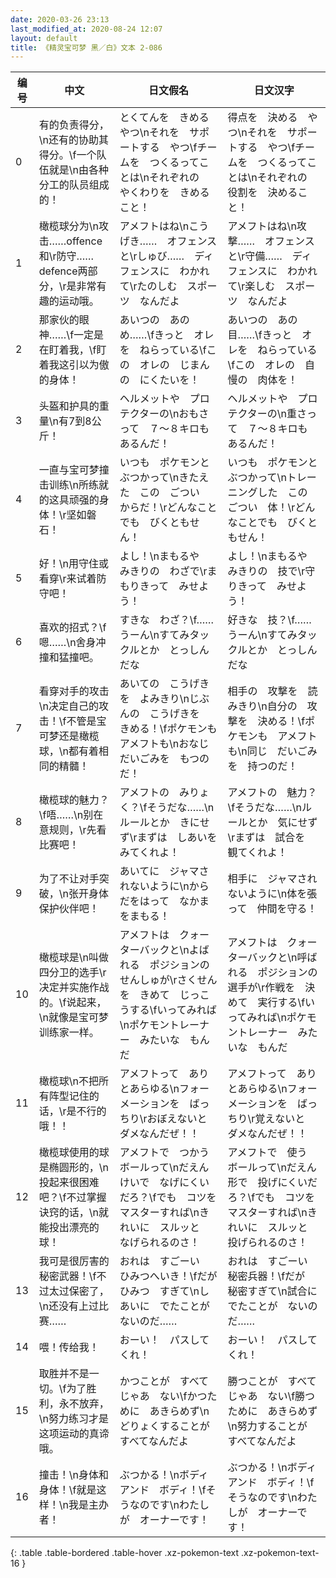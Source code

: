 ```yaml
---
date: 2020-03-26 23:13
last_modified_at: 2020-08-24 12:07
layout: default
title: 《精灵宝可梦 黑／白》文本 2-086
---
```

| 编号 | 中文 | 日文假名 | 日文汉字 |
| ---- | ---- | ---- | --- |
| 0 | 有的负责得分，\n还有的协助其得分。\f一个队伍就是\n由各种分工的队员组成的！ | とくてんを　きめる　やつ\nそれを　サポートする　やつ\fチームを　つくるってことは\nそれぞれの　やくわりを　きめること！ | 得点を　決める　やつ\nそれを　サポートする　やつ\fチームを　つくるってことは\nそれぞれの　役割を　決めること！ |
| 1 | 橄榄球分为\n攻击……offence和\r防守……defence两部分，\r是非常有趣的运动哦。 | アメフトはね\nこうげき……　オフェンスと\rしゅび……　ディフェンスに　わかれて\rたのしむ　スポーツ　なんだよ | アメフトはね\n攻撃……　オフェンスと\r守備……　ディフェンスに　わかれて\r楽しむ　スポーツ　なんだよ |
| 2 | 那家伙的眼神……\f一定是在盯着我，\f盯着我这引以为傲的身体！ | あいつの　あの　め……\fきっと　オレを　ねらっている\fこの　オレの　じまんの　にくたいを！ | あいつの　あの　目……\fきっと　オレを　ねらっている\fこの　オレの　自慢の　肉体を！ |
| 3 | 头盔和护具的重量\n有7到8公斤！ | ヘルメットや　プロテクターの\nおもさって　７～８キロも　あるんだ！ | ヘルメットや　プロテクターの\n重さって　７～８キロも　あるんだ！ |
| 4 | 一直与宝可梦撞击训练\n所练就的这具顽强的身体！\r坚如磐石！ | いつも　ポケモンと　ぶつかって\nきたえた　この　ごつい　からだ！\rどんなことでも　びくともせん！ | いつも　ポケモンと　ぶつかって\nトレーニングした　この　ごつい　体！\rどんなことでも　びくともせん！ |
| 5 | 好！\n用守住或看穿\r来试着防守吧！ | よし！\nまもるや　みきりの　わざで\rまもりきって　みせよう！ | よし！\nまもるや　みきりの　技で\r守りきって　みせよう！ |
| 6 | 喜欢的招式？\f嗯……\n舍身冲撞和猛撞吧。 | すきな　わざ？\f……うーん\nすてみタックルとか　とっしん　だな | 好きな　技？\f……うーん\nすてみタックルとか　とっしん　だな |
| 7 | 看穿对手的攻击\n决定自己的攻击！\f不管是宝可梦还是橄榄球，\n都有着相同的精髓！ | あいての　こうげきを　よみきり\nじぶんの　こうげきを　きめる！\fポケモンも　アメフトも\nおなじ　だいごみを　もつのだ！ | 相手の　攻撃を　読みきり\n自分の　攻撃を　決める！\fポケモンも　アメフトも\n同じ　だいごみを　持つのだ！　 |
| 8 | 橄榄球的魅力？\f唔……\n别在意规则，\r先看比赛吧！ | アメフトの　みりょく？\fそうだな……\nルールとか　きにせず\rまずは　しあいを　みてくれよ！ | アメフトの　魅力？\fそうだな……\nルールとか　気にせず\rまずは　試合を　観てくれよ！ |
| 9 | 为了不让对手突破，\n张开身体保护伙伴吧！ | あいてに　ジャマされないように\nからだをはって　なかまをまもる！ | 相手に　ジャマされないように\n体を張って　仲間を守る！ |
| 10 | 橄榄球是\n叫做四分卫的选手\r决定并实施作战的。\f说起来，\n就像是宝可梦训练家一样。 | アメフトは　クォーターバックと\nよばれる　ポジションの　せんしゅが\rさくせんを　きめて　じっこうする\fいってみれば\nポケモントレーナー　みたいな　もんだ | アメフトは　クォーターバックと\n呼ばれる　ポジションの　選手が\r作戦を　決めて　実行する\fいってみれば\nポケモントレーナー　みたいな　もんだ |
| 11 | 橄榄球\n不把所有阵型记住的话，\r是不行的哦！！ | アメフトって　ありとあらゆる\nフォーメーションを　ばっちり\rおぼえないと　ダメなんだぜ！！ | アメフトって　ありとあらゆる\nフォーメーションを　ばっちり\r覚えないと　ダメなんだぜ！！ |
| 12 | 橄榄球使用的球是椭圆形的，\n投起来很困难吧？\f不过掌握诀窍的话，\n就能投出漂亮的球！ | アメフトで　つかう　ボールって\nだえんけいで　なげにくいだろ？\fでも　コツを　マスターすれば\nきれいに　スルッと　なげられるのさ！ | アメフトで　使う　ボールって\nだえん形で　投げにくいだろ？\fでも　コツを　マスターすれば\nきれいに　スルッと　投げられるのさ！ |
| 13 | 我可是很厉害的秘密武器！\f不过太过保密了，\n还没有上过比赛…… | おれは　すごーい　ひみつへいき！\fだが　ひみつ　すぎて\nしあいに　でたことが　ないのだ…… | おれは　すごーい　秘密兵器！\fだが　秘密すぎて\n試合に　でたことが　ないのだ…… |
| 14 | 喂！传给我！ | おーい！　パスしてくれ！ | おーい！　パスしてくれ！ |
| 15 | 取胜并不是一切。\f为了胜利，永不放弃，\n努力练习才是这项运动的真谛哦。 | かつことが　すべてじゃあ　ない\fかつために　あきらめず\nどりょくすることが　すべてなんだよ | 勝つことが　すべてじゃあ　ない\f勝つために　あきらめず\n努力することが　すべてなんだよ |
| 16 | 撞击！\n身体和身体！\f就是这样！\n我是主办者！ | ぶつかる！\nボディ　アンド　ボディ！\fそうなのです\nわたしが　オーナーです！ | ぶつかる！\nボディ　アンド　ボディ！\fそうなのです\nわたしが　オーナーです！ |
{: .table .table-bordered .table-hover .xz-pokemon-text .xz-pokemon-text-16 }
